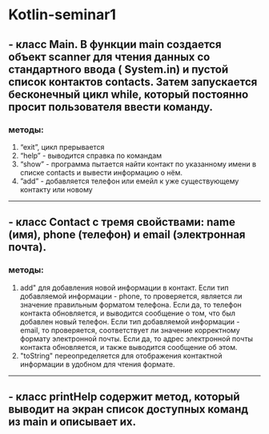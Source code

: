 # Kotlin-seminar1
## - класс Main. В функции main создается объект scanner для чтения данных со стандартного ввода ( System.in) и пустой список контактов contacts. Затем запускается бесконечный цикл while, который постоянно просит пользователя ввести команду.
### методы:
1. “exit”, цикл прерывается
2. “help” - выводится справка по командам 
3. “show” - программа пытается найти контакт по указанному имени в списке contacts и вывести информацию о нём.
4. ”add” - добавляется телефон или емейл к уже существующему контакту или новому
---
## - класс Contact с тремя свойствами: name (имя), phone (телефон) и email (электронная почта). 
### методы:
1. add" для добавления новой информации в контакт. Если тип добавляемой информации - phone, то проверяется, является ли значение правильным форматом телефона. Если да, то телефон контакта обновляется, и выводится сообщение о том, что был добавлен новый телефон. Если тип добавляемой информации - email, то проверяется, соответствует ли значение корректному формату электронной почты. Если да, то адрес электронной почты контакта обновляется, и также выводится сообщение об этом. 
2. "toString" переопределяется для отображения контактной информации в удобном для чтения формате.
---
## - класс printHelp содержит метод, который выводит на экран список доступных команд из main и описывает их.


